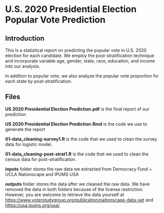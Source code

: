 # U.S. 2020 Presidential Election Popular Vote Prediction

## Introduction

This is a statistical report on predicting the popular vote in U.S. 2020 election for each candidate. We employ the post-stratification technique and incorporate variable age, gender, state, race, education, and income into our analysis.

In addition to popular vote, we also analyze the popular vote proportion for each state by post-stratification.

## Files

__US 2020 Presidential Election Prediction.pdf__ is the final report of our prediction

__US 2020 Presidential Election Prediction.Rmd__ is the code we use to generate the report

__01-data_cleaning-survey1.R__ is the code that we used to clean the survey data for logistic model.

__01-data_cleaning-post-strat1.R__ is the code that we used to clean the census data for post-stratification.

__inputs__ folder stores the raw data we extracted from Democracy Fund + UCLA Nationscape and IPUMS USA

__outputs__ folder stores the data after we cleaned the raw data. We have removed the data in both folders because of the license restriction. However, you are welcome to retrieve the data yourself at https://www.voterstudygroup.org/publication/nationscape-data-set and https://usa.ipums.org/usa/
